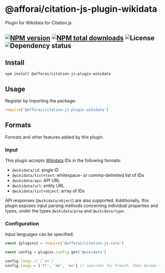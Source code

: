 # @afforai/citation-js-plugin-wikidata
Plugin for Wikidata for Citation.js.

[![NPM version](https://img.shields.io/npm/v/@afforai/citation-js-plugin-wikidata.svg)](https://npmjs.org/package/@afforai/citation-js-plugin-wikidata)
[![NPM total downloads](https://img.shields.io/npm/dt/@afforai/citation-js-plugin-wikidata.svg)](https://npmcharts.com/compare/@citation-js%2Fplugin-wikidata?minimal=true)
![License](https://img.shields.io/npm/l/@afforai/citation-js-plugin-wikidata.svg)
![Dependency status](https://img.shields.io/librariesio/release/npm/@afforai/citation-js-plugin-wikidata)
---

## Install

    npm install @afforai/citation-js-plugin-wikidata

## Usage

Register by importing the package:

```js
require('@afforai/citation-js-plugin-wikidata')
```

## Formats

Formats and other features added by this plugin.

### Input

This plugin accepts [Wikidata](https://wikidata.org) IDs in the following formats:

  * `@wikidata/id`: single ID
  * `@wikidata/list+text`: whitespace- or comma-delimited list of IDs
  * `@wikidata/api`: API URL
  * `@wikidata/url`: entity URL
  * `@wikidata/list+object`: array of IDs

API responses (`@wikidata/object`) are also supported. Additionally, this plugin exposes input parsing methods concerning individual properties and types, under the types `@wikidata/prop` and `@wikidata/type`.

### Configuration

Input languages can be specified:

```js
const {plugins} = require('@afforai/citation-js-core')

const config = plugins.config.get('@wikidata')

config.langs // ['en']
config.langs = ['fr', 'de', 'en'] // searches for French, then German then English labels
```
